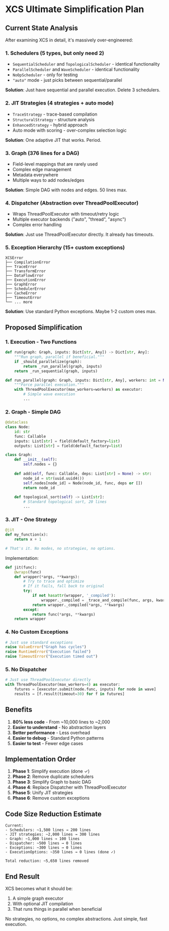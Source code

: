 # XCS Ultimate Simplification Plan

## Current State Analysis

After examining XCS in detail, it's massively over-engineered:

### 1. Schedulers (5 types, but only need 2)
- `SequentialScheduler` and `TopologicalScheduler` - identical functionality
- `ParallelScheduler` and `WaveScheduler` - identical functionality  
- `NoOpScheduler` - only for testing
- `"auto"` mode - just picks between sequential/parallel

**Solution**: Just have sequential and parallel execution. Delete 3 schedulers.

### 2. JIT Strategies (4 strategies + auto mode)
- `TraceStrategy` - trace-based compilation
- `StructuralStrategy` - structure analysis
- `EnhancedStrategy` - hybrid approach
- Auto mode with scoring - over-complex selection logic

**Solution**: One adaptive JIT that works. Period.

### 3. Graph (376 lines for a DAG)
- Field-level mappings that are rarely used
- Complex edge management
- Metadata everywhere
- Multiple ways to add nodes/edges

**Solution**: Simple DAG with nodes and edges. 50 lines max.

### 4. Dispatcher (Abstraction over ThreadPoolExecutor)
- Wraps ThreadPoolExecutor with timeout/retry logic
- Multiple executor backends ("auto", "thread", "async")
- Complex error handling

**Solution**: Just use ThreadPoolExecutor directly. It already has timeouts.

### 5. Exception Hierarchy (15+ custom exceptions)
```
XCSError
├── CompilationError
├── TraceError
├── TransformError
├── DataFlowError
├── ExecutionError
├── GraphError
├── SchedulerError
├── CacheError
├── TimeoutError
└── ... more
```

**Solution**: Use standard Python exceptions. Maybe 1-2 custom ones max.

## Proposed Simplification

### 1. Execution - Two Functions

```python
def run(graph: Graph, inputs: Dict[str, Any]) -> Dict[str, Any]:
    """Run graph, parallel if beneficial."""
    if _should_parallelize(graph):
        return _run_parallel(graph, inputs)
    return _run_sequential(graph, inputs)

def run_parallel(graph: Graph, inputs: Dict[str, Any], workers: int = None) -> Dict[str, Any]:
    """Force parallel execution."""
    with ThreadPoolExecutor(max_workers=workers) as executor:
        # Simple wave execution
        ...
```

### 2. Graph - Simple DAG

```python
@dataclass
class Node:
    id: str
    func: Callable
    inputs: List[str] = field(default_factory=list)
    outputs: List[str] = field(default_factory=list)

class Graph:
    def __init__(self):
        self.nodes = {}
    
    def add(self, func: Callable, deps: List[str] = None) -> str:
        node_id = str(uuid.uuid4())
        self.nodes[node_id] = Node(node_id, func, deps or [])
        return node_id
    
    def topological_sort(self) -> List[str]:
        # Standard topological sort, 20 lines
        ...
```

### 3. JIT - One Strategy

```python
@jit
def my_function(x):
    return x + 1

# That's it. No modes, no strategies, no options.
```

Implementation:
```python
def jit(func):
    @wraps(func)
    def wrapper(*args, **kwargs):
        # Try to trace and optimize
        # If it fails, fall back to original
        try:
            if not hasattr(wrapper, '_compiled'):
                wrapper._compiled = _trace_and_compile(func, args, kwargs)
            return wrapper._compiled(*args, **kwargs)
        except:
            return func(*args, **kwargs)
    return wrapper
```

### 4. No Custom Exceptions

```python
# Just use standard exceptions
raise ValueError("Graph has cycles")
raise RuntimeError("Execution failed")
raise TimeoutError("Execution timed out")
```

### 5. No Dispatcher

```python
# Just use ThreadPoolExecutor directly
with ThreadPoolExecutor(max_workers=4) as executor:
    futures = [executor.submit(node.func, inputs) for node in wave]
    results = [f.result(timeout=30) for f in futures]
```

## Benefits

1. **80% less code** - From ~10,000 lines to ~2,000
2. **Easier to understand** - No abstraction layers
3. **Better performance** - Less overhead
4. **Easier to debug** - Standard Python patterns
5. **Easier to test** - Fewer edge cases

## Implementation Order

1. **Phase 1**: Simplify execution (done ✓)
2. **Phase 2**: Remove duplicate schedulers
3. **Phase 3**: Simplify Graph to basic DAG
4. **Phase 4**: Replace Dispatcher with ThreadPoolExecutor
5. **Phase 5**: Unify JIT strategies
6. **Phase 6**: Remove custom exceptions

## Code Size Reduction Estimate

```
Current:
- Schedulers: ~1,500 lines → 200 lines
- JIT strategies: ~2,000 lines → 300 lines  
- Graph: ~1,000 lines → 100 lines
- Dispatcher: ~500 lines → 0 lines
- Exceptions: ~300 lines → 0 lines
- ExecutionOptions: ~350 lines → 0 lines (done ✓)

Total reduction: ~5,650 lines removed
```

## End Result

XCS becomes what it should be:
1. A simple graph executor
2. With optional JIT compilation
3. That runs things in parallel when beneficial

No strategies, no options, no complex abstractions. Just simple, fast execution.